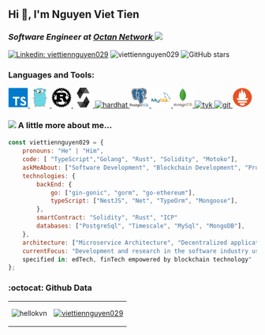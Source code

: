 <h2 align="left">Hi 👋, I'm Nguyen Viet Tien</h1>
<h3><em>Software Engineer at <a href="https://octan.network/">Octan Network <img src="https://octan.network/logo.svg"></a> 
</em></h3>

[![Linkedin: viettiennguyen029](https://img.shields.io/badge/-viettiennguyen029-blue?style=flat-square&logo=Linkedin&logoColor=white&link=https://www.linkedin.com/in/viettiennguyen029/)](https://www.linkedin.com/in/viettiennguyen029/)
<img src="https://komarev.com/ghpvc/?username=viettiennguyen029&label=Profile%20views&color=brightgreen&style=flat" alt="viettiennguyen029" />
![GitHub stars](https://img.shields.io/github/stars/viettiennguyen029?color=brightgreen&label=GitHub%20stars)

<h3 align="left">Languages and Tools:</h3>

<p align="left"> 
    <a href="https://www.typescriptlang.org/" target="_blank"> <img src="https://raw.githubusercontent.com/devicons/devicon/master/icons/typescript/typescript-original.svg" alt="typescript" width="40" height="40"/> </a>
    <a href="https://golang.org" target="_blank"> <img src="https://raw.githubusercontent.com/devicons/devicon/master/icons/go/go-original.svg" alt="go" width="40" height="40"/> </a>
     <a href="https://www.rust-lang.org/" target="_blank"> <img src="https://raw.githubusercontent.com/devicons/devicon/master/icons/rust/rust-plain.svg" alt="rust" width="40" height="40"/> </a>
    <a href="https://soliditylang.org/" target="_blank"> <img src="https://raw.githubusercontent.com/devicons/devicon/master/icons//solidity/solidity-original.svg" alt="solidity" width="40" height="40"/> </a>
     <a href="https://hardhat.org/" target="_blank"> <img src="https://github.com/viettiennguyen029/viettiennguyen029/assets/38419585/c0c59289-628d-4bf0-a9dc-a01bb07d65ab" alt="hardhat" width="40" height="40"/> </a>
    <a href="https://www.postgresql.org" target="_blank"> <img src="https://raw.githubusercontent.com/devicons/devicon/master/icons/postgresql/postgresql-original-wordmark.svg" alt="postgresql" width="40" height="40"/> </a> 
    <a href="https://www.mysql.com/" target="_blank"> <img src="https://raw.githubusercontent.com/devicons/devicon/master/icons/mysql/mysql-original-wordmark.svg" alt="mysql" width="40" height="40"/> </a> 
    <a href="https://www.mongodb.com/" target="_blank"> <img src="https://raw.githubusercontent.com/devicons/devicon/master/icons/mongodb/mongodb-original-wordmark.svg" alt="mongodb" width="40" height="40"/> </a>
    <a href="https://tyk.io/" target="_blank"> <img src="https://tyk.io/wp-content/themes/tyk/dist/svg/logo.svg" alt="tyk" width="40" height="40"/> </a>
    <a href="https://git-scm.com/" target="_blank"> <img src="https://www.vectorlogo.zone/logos/git-scm/git-scm-icon.svg" alt="git" width="40" height="40"/> </a>
    <a href="https://prometheus.io/" target="_blank"> <img src="https://raw.githubusercontent.com/devicons/devicon/master/icons/prometheus/prometheus-original.svg" alt="prometheus" width="40" height="40"/> </a>
</p>


### <img src="https://media.giphy.com/media/VgCDAzcKvsR6OM0uWg/giphy.gif" width="50"> A little more about me...  
```javascript
const viettiennguyen029 = {
    pronouns: "He" | "Him",
    code: [ "TypeScript","Golang", "Rust", "Solidity", "Motoko"],
    askMeAbout: ["Software Development", "Blockchain Development", "Programming Principle"],
    technologies: {
        backEnd: {
            go: ["gin-gonic", "gorm", "go-ethereum"],
            typeScript: ["NestJS", "Net", "TypeOrm", "Mongoose"],
        },
        smartContract: "Solidity", "Rust", "ICP"
        databases: ["PostgreSql", "Timescale", "MySql", "MongoDB"],
    },
    architecture: ["Microservice Architecture", "Decentralized applications", "Hexagonal Architecture"],
    currentFocus: "Development and research in the software industry using cutting-edge technologies,
    specified in: edTech, finTech empowered by blockchain technology"
};
```


### :octocat: Github Data


<table border="0">
 <tr>
    <td><p>
<img width="350px" src="https://github-readme-stats.vercel.app/api/top-langs?username=viettiennguyen029&show_icons=true&theme=tokyonight&locale=en&layout=compact&hide_border=true" alt="hellokvn" />
</p>
</td>
    <td><p> <a href="https://github.com/ryo-ma/github-profile-trophy"><img src="https://github-profile-trophy.vercel.app/?username=viettiennguyen029&title=MultiLanguage,Stars,Commit&theme=discord&row=1&column=3&margin-w=20" alt="viettiennguyen029" /></a> </p></td>
 </tr>
</table>
